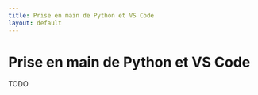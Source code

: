 ```yaml
---
title: Prise en main de Python et VS Code
layout: default
---
```


# Prise en main de Python et VS Code

TODO
